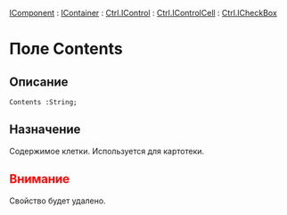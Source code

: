 ﻿---
Link: .Ctrl.ICheckBox.@Contents
---

[IComponent](topic:Com.Custom.ComClasses.IComponent.Default) :
[IContainer](topic:Com.Custom.ComClasses.IContainer.Default) :
[Ctrl.IControl](topic:Com.Custom.ComClasses.Ctrl.IControl.Default) :
[Ctrl.IControlCell](topic:Com.Custom.ComClasses.Ctrl.IControlCell.Default) :
[Ctrl.ICheckBox](Default)

# Поле Contents

## Описание

    Contents :String;

## Назначение

Содержимое клетки. Используется для картотеки.

## <span style="color:red">Внимание</span>

Свойство будет удалено.